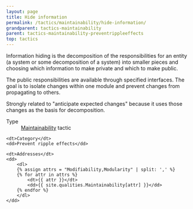 ```yaml
---
layout: page
title: Hide information
permalink: /tactics/maintainability/hide-information/
grandparent: tactics-maintainability
parent: tactics-maintainability-preventrippleeffects
top: tactics
---
```


Information hiding is the decomposition of the responsibilities for an entity (a system or some decomposition of a system) into smaller pieces and choosing
which information to make private and which to make public.

The public responsibilities are available through specified interfaces. The goal is to isolate changes within one module and prevent changes from propagating
to others.

Strongly related to "anticipate expected changes" because it uses those changes as the basis for decomposition.

<dl>
    <dt>Type</dt>
    <dd><a href="{{ '/quality/maintainability/' | relative_url }}">Maintainability</a> tactic</dd>
    
    <dt>Category</dt>
    <dd>Prevent ripple effects</dd>
    
    <dt>Addresses</dt>
    <dd>
        <dl>
        {% assign attrs = "Modifiability,Modularity" | split: ',' %}
        {% for attr in attrs %}
            <dt>{{ attr }}</dt>
            <dd>{{ site.qualities.Maintainability[attr] }}</dd>
        {% endfor %}
        </dl>
    </dd>
</dl>
